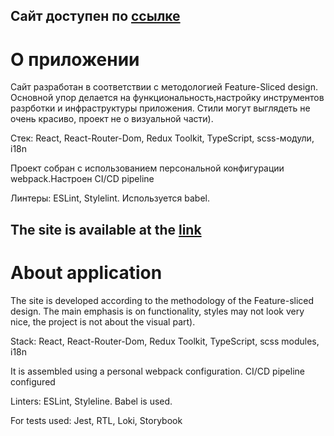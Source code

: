## Сайт доступен по [ссылке](https://musical-marigold-5e54e4.netlify.app/)
# О приложении

Сайт разработан в соответствии с методологией Feature-Sliced design. Основной упор делается на функциональность,настройку инструментов разрботки и инфраструктуры приложения. Стили могут выглядеть не очень красиво, проект не о визуальной части).

Стек: React, React-Router-Dom, Redux Toolkit, TypeScript, scss-модули, i18n

Проект собран с использованием персональной конфигурации webpack.Настроен CI/CD pipeline

Линтеры: ESLint, Stylelint. Используется babel.

## The site is available at the [link](https://musical-marigold-5e54e4.netlify.app/)
# About application

The site is developed according to the methodology of the Feature-sliced design. The main emphasis is on functionality, styles may not look very nice, the project is not about the visual part).

Stack: React, React-Router-Dom, Redux Toolkit, TypeScript, scss modules, i18n

It is assembled using a personal webpack configuration. CI/CD pipeline configured

Linters: ESLint, Styleline. Babel is used.

For tests used: Jest, RTL, Loki, Storybook
